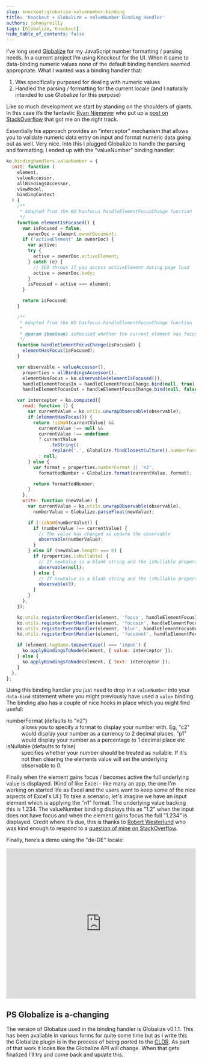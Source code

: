 ```yaml
---
slug: knockout-globalize-valuenumber-binding
title: 'Knockout + Globalize = valueNumber Binding Handler'
authors: johnnyreilly
tags: [Globalize, Knockout]
hide_table_of_contents: false
---
```


I’ve long used [Globalize](https://github.com/jquery/globalize/) for my JavaScript number formatting / parsing needs. In a current project I’m using Knockout for the UI. When it came to data-binding numeric values none of the default binding handlers seemed appropriate. What I wanted was a binding handler that:

<!--truncate-->

1. Was specifically purposed for dealing with numeric values
2. Handled the parsing / formatting for the current locale (and I naturally intended to use Globalize for this purpose)

Like so much development we start by standing on the shoulders of giants. In this case it’s the fantastic [Ryan Niemeyer](https://twitter.com/RPNiemeyer) who put up a [post on StackOverflow](http://stackoverflow.com/a/12647270/761388) that got me on the right track.

Essentially his approach provides an “interceptor” mechanism that allows you to validate numeric data entry on input and format numeric data going out as well. Very nice. Into this I plugged Globalize to handle the parsing and formatting. I ended up with the “valueNumber” binding handler:

```js
ko.bindingHandlers.valueNumber = {
  init: function (
    element,
    valueAccessor,
    allBindingsAccessor,
    viewModel,
    bindingContext
  ) {
    /**
     * Adapted from the KO hasfocus handleElementFocusChange function
     */
    function elementIsFocused() {
      var isFocused = false,
        ownerDoc = element.ownerDocument;
      if ('activeElement' in ownerDoc) {
        var active;
        try {
          active = ownerDoc.activeElement;
        } catch (e) {
          // IE9 throws if you access activeElement during page load
          active = ownerDoc.body;
        }
        isFocused = active === element;
      }

      return isFocused;
    }

    /**
     * Adapted from the KO hasfocus handleElementFocusChange function
     *
     * @param {boolean} isFocused whether the current element has focus
     */
    function handleElementFocusChange(isFocused) {
      elementHasFocus(isFocused);
    }

    var observable = valueAccessor(),
      properties = allBindingsAccessor(),
      elementHasFocus = ko.observable(elementIsFocused()),
      handleElementFocusIn = handleElementFocusChange.bind(null, true),
      handleElementFocusOut = handleElementFocusChange.bind(null, false);

    var interceptor = ko.computed({
      read: function () {
        var currentValue = ko.utils.unwrapObservable(observable);
        if (elementHasFocus()) {
          return !isNaN(currentValue) &&
            currentValue !== null &&
            currentValue !== undefined
            ? currentValue
                .toString()
                .replace('.', Globalize.findClosestCulture().numberFormat['.']) // Displays correct decimal separator for the current culture (so de-DE would format 1.234 as "1,234")
            : null;
        } else {
          var format = properties.numberFormat || 'n2',
            formattedNumber = Globalize.format(currentValue, format);

          return formattedNumber;
        }
      },
      write: function (newValue) {
        var currentValue = ko.utils.unwrapObservable(observable),
          numberValue = Globalize.parseFloat(newValue);

        if (!isNaN(numberValue)) {
          if (numberValue !== currentValue) {
            // The value has changed so update the observable
            observable(numberValue);
          }
        } else if (newValue.length === 0) {
          if (properties.isNullable) {
            // If newValue is a blank string and the isNullable property has been set then nullify the observable
            observable(null);
          } else {
            // If newValue is a blank string and the isNullable property has not been set then set the observable to 0
            observable(0);
          }
        }
      },
    });

    ko.utils.registerEventHandler(element, 'focus', handleElementFocusIn);
    ko.utils.registerEventHandler(element, 'focusin', handleElementFocusIn); // For IE
    ko.utils.registerEventHandler(element, 'blur', handleElementFocusOut);
    ko.utils.registerEventHandler(element, 'focusout', handleElementFocusOut); // For IE

    if (element.tagName.toLowerCase() === 'input') {
      ko.applyBindingsToNode(element, { value: interceptor });
    } else {
      ko.applyBindingsToNode(element, { text: interceptor });
    }
  },
};
```

Using this binding handler you just need to drop in a `valueNumber` into your `data-bind` statement where you might previously have used a `value` binding. The binding also has a couple of nice hooks in place which you might find useful:

<dl><dt>numberFormat (defaults to "n2")</dt><dd>allows you to specify a format to display your number with. Eg, "c2" would display your number as a currency to 2 decimal places, "p1" would display your number as a percentage to 1 decimal place etc</dd><dt>isNullable (defaults to false)</dt><dd>specifies whether your number should be treated as nullable. If it's not then clearing the elements value will set the underlying observable to 0.</dd></dl>

Finally when the element gains focus / becomes active the full underlying value is displayed. (Kind of like Excel - like many an app, the one I'm working on started life as Excel and the users want to keep some of the nice aspects of Excel's UI.) To take a scenario, let's imagine we have an input element which is applying the "n1" format. The underlying value backing this is 1.234. The valueNumber binding displays this as "1.2" when the input does not have focus and when the element gains focus the full "1.234" is displayed. Credit where it’s due, this is thanks to [Robert Westerlund](http://stackoverflow.com/users/1105996/robert-westerlund) who was kind enough to respond to a [question of mine on StackOverflow](http://stackoverflow.com/a/22313546/761388).

Finally, here’s a demo using the "de-DE" locale:

<iframe width="100%" height="400" src="https://jsfiddle.net/johnny_reilly/jRt3k/embedded/result,js,html" allowFullScreen="allowFullScreen" frameBorder="0"></iframe>

## PS Globalize is a-changing

The version of Globalize used in the binding handler is Globalize v0.1.1. This has been available in various forms for quite some time but as I write this the Globalize plugin is in the process of being ported to the [CLDR](http://cldr.unicode.org/). As part of that work it looks like the Globalize API will change. When that gets finalized I’ll try and come back and update this.
